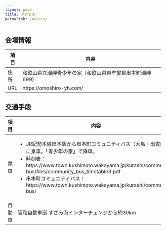 ```yaml
---
layout: page
title: アクセス
permalink: /access/
---
```


## 会場情報
<table class="place">
  <thead>
    <tr>
     <th>項目</th>
     <th>内容</th>
    </tr>
  </thead>
  <tbody>
    <tr>
     <td>住所</td>
     <td>和歌山県立潮岬青少年の家（和歌山県東牟婁郡串本町潮岬699)</td>
    </tr>
    <tr>
     <td>URL</td>
     <td>https://omoshiro-yh.com/</td>
    </tr>
   
  </tbody>
</table>

## 交通手段
<table class="place">
  <thead>
    <tr>
     <th>項目</th>
     <th>内容</th>
    </tr>
  </thead>
  <tbody>
    <tr>
     <td>電車</td>
     <td>
          <ul>
           <li>JR紀勢本線串本駅から串本町コミュニティバス（大島・出雲線）に乗車。「青少年の家」で降車。</li>
           <li>時刻表：https://www.town.kushimoto.wakayama.jp/kurashi/community-bus/files/community_bus_timetable3.pdf</li>
           <li>串本町コミュニティバス：https://www.town.kushimoto.wakayama.jp/kurashi/community-bus/</li>
          </ul>
     </td>
    </tr>
    <tr>
     <td>自動車</td>
     <td>
      阪和自動車道 すさみ南インターチェンジから約30km
     </td>
    </tr>
  </tbody>
</table>
